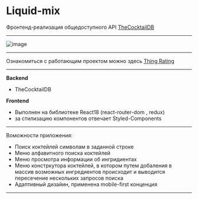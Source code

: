 # Liquid-mix 

Фронтенд-реализация общедоступного API [TheCocktailDB](https://www.thecocktaildb.com/)
***
![image](https://user-images.githubusercontent.com/64367189/189802537-4a53d2e0-cd08-4816-9a9e-422a15168c40.png)
***

Ознакомиться с работающим проектом можно здесь [Thing Rating](https://eugene-axe.github.io/cocktail)

***

**Backend** 
- TheCocktailDB

**Frontend**
- Выполнен на библиотеке React18 (react-router-dom , redux) 
- за стилизацию компонентов отвечает Styled-Components

***

Воможности приложения: 
- Поиск коктейлей символам в заданной строке
- Меню алфавитного поиска коктейлей
- Меню просмотра информации об ингридиентах
- Меню констркутора коктейлей, в котором путем добаления в массив возможных ингредиентов происходит и выводится пересечение нескольких запросов поиска
- Адаптивный дизайин, применена mobile-first конценция

****


